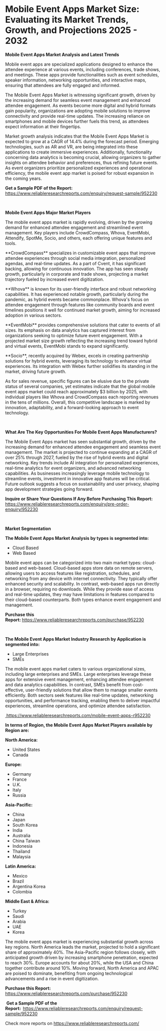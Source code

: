 <p><h1>Mobile Event Apps Market Size: Evaluating its Market Trends, Growth, and Projections 2025 - 2032</h1></p><p><strong>Mobile Event Apps Market Analysis and Latest Trends</strong></p>
<p><p>Mobile event apps are specialized applications designed to enhance the attendee experience at various events, including conferences, trade shows, and meetings. These apps provide functionalities such as event schedules, speaker information, networking opportunities, and interactive maps, ensuring that attendees are fully engaged and informed. </p><p>The Mobile Event Apps Market is witnessing significant growth, driven by the increasing demand for seamless event management and enhanced attendee engagement. As events become more digital and hybrid formats gain popularity, organizations are adopting mobile solutions to improve connectivity and provide real-time updates. The increasing reliance on smartphones and mobile devices further fuels this trend, as attendees expect information at their fingertips.</p><p>Market growth analysis indicates that the Mobile Event Apps Market is expected to grow at a CAGR of 14.4% during the forecast period. Emerging technologies, such as AR and VR, are being integrated into these applications to create immersive experiences. Additionally, functionality concerning data analytics is becoming crucial, allowing organizers to gather insights on attendee behavior and preferences, thus refining future events. As event organizers prioritize personalized experiences and operational efficiency, the mobile event app market is poised for robust expansion in the coming years.</p></p>
<p><strong>Get a Sample PDF of the Report:&nbsp;</strong> <a href="https://www.reliableresearchreports.com/enquiry/request-sample/952230?utm_campaign=2960&utm_medium=2&utm_source=Github&utm_content=ia&utm_term=06032025&utm_id=mobile-event-apps">https://www.reliableresearchreports.com/enquiry/request-sample/952230</a></p>
<p>&nbsp;</p>
<p><strong>Mobile Event Apps Major Market Players</strong></p>
<p><p>The mobile event apps market is rapidly evolving, driven by the growing demand for enhanced attendee engagement and streamlined event management. Key players include CrowdCompass, Whova, EventMobi, Attendify, SpotMe, Socio, and others, each offering unique features and tools.</p><p>**CrowdCompass** specializes in customizable event apps that improve attendee experiences through social media integration, personalized agendas, and real-time updates. As a part of Cvent, it has significant backing, allowing for continuous innovation. The app has seen steady growth, particularly in corporate and trade shows, projecting a market trajectory fueled by increased event digitization.</p><p>**Whova** is known for its user-friendly interface and robust networking capabilities. It has experienced notable growth, particularly during the pandemic, as hybrid events became commonplace. Whova's focus on attendee engagement through features like community boards and event timelines positions it well for continued market growth, aiming for increased adoption in various sectors.</p><p>**EventMobi** provides comprehensive solutions that cater to events of all sizes. Its emphasis on data analytics has captured interest from organizations seeking to optimize future event engagement. With a projected market size growth reflecting the increasing trend toward hybrid and virtual events, EventMobi stands to expand significantly.</p><p>**Socio**, recently acquired by Webex, excels in creating partnership solutions for hybrid events, leveraging its technology to enhance virtual experiences. Its integration with Webex further solidifies its standing in the market, driving future growth.</p><p>As for sales revenue, specific figures can be elusive due to the private status of several companies, yet estimates indicate that the global mobile event apps market could reach approximately $3 billion by 2025, with individual players like Whova and CrowdCompass each reporting revenues in the tens of millions. Overall, this competitive landscape is marked by innovation, adaptability, and a forward-looking approach to event technology.</p></p>
<p>&nbsp;</p>
<p><strong>What Are The Key Opportunities For Mobile Event Apps Manufacturers?</strong></p>
<p><p>The Mobile Event Apps market has seen substantial growth, driven by the increasing demand for enhanced attendee engagement and seamless event management. The market is projected to continue expanding at a CAGR of over 25% through 2027, fueled by the rise of hybrid events and digital networking. Key trends include AI integration for personalized experiences, real-time analytics for event organizers, and advanced networking capabilities. As businesses increasingly leverage mobile technology to streamline events, investment in innovative app features will be critical. Future outlook suggests a focus on sustainability and user privacy, shaping app development strategies going forward.</p></p>
<p><strong>Inquire or Share Your Questions If Any Before Purchasing This Report:</strong> <a href="https://www.reliableresearchreports.com/enquiry/pre-order-enquiry/952230?utm_campaign=2960&utm_medium=2&utm_source=Github&utm_content=ia&utm_term=06032025&utm_id=mobile-event-apps">https://www.reliableresearchreports.com/enquiry/pre-order-enquiry/952230</a></p>
<p>&nbsp;</p>
<p><strong>Market Segmentation</strong></p>
<p><strong>The Mobile Event Apps Market Analysis by types is segmented into:</strong></p>
<p><ul><li>Cloud Based</li><li>Web Based</li></ul></p>
<p><p>Mobile event apps can be categorized into two main market types: cloud-based and web-based. Cloud-based apps store data on remote servers, allowing users to access features like registration, schedules, and networking from any device with internet connectivity. They typically offer enhanced security and scalability. In contrast, web-based apps run directly in a browser, requiring no downloads. While they provide ease of access and real-time updates, they may have limitations in features compared to their cloud-based counterparts. Both types enhance event engagement and management.</p></p>
<p><strong>Purchase this Report:&nbsp;</strong><a href="https://www.reliableresearchreports.com/purchase/952230?utm_campaign=2960&utm_medium=2&utm_source=Github&utm_content=ia&utm_term=06032025&utm_id=mobile-event-apps">https://www.reliableresearchreports.com/purchase/952230</a></p>
<p>&nbsp;</p>
<p><strong>The Mobile Event Apps Market Industry Research by Application is segmented into:</strong></p>
<p><ul><li>Large Enterprises</li><li>SMEs</li></ul></p>
<p><p>The mobile event apps market caters to various organizational sizes, including large enterprises and SMEs. Large enterprises leverage these apps for extensive event management, enhancing attendee engagement and data analytics capabilities. In contrast, SMEs benefit from cost-effective, user-friendly solutions that allow them to manage smaller events efficiently. Both sectors seek features like real-time updates, networking opportunities, and performance tracking, enabling them to deliver impactful experiences, streamline operations, and optimize attendee satisfaction.</p></p>
<p><a href="https://www.reliableresearchreports.com/mobile-event-apps-r952230?utm_campaign=2960&utm_medium=2&utm_source=Github&utm_content=ia&utm_term=06032025&utm_id=mobile-event-apps">&nbsp;https://www.reliableresearchreports.com/mobile-event-apps-r952230</a></p>
<p><strong>In terms of Region, the Mobile Event Apps Market Players available by Region are:</strong></p>
<p>
    <p> <strong> North America: </strong>
        <ul>
            <li>United States</li>
            <li>Canada</li>
        </ul>
        </p> 
    <p> <strong> Europe: </strong>
        <ul>
            <li>Germany</li>
            <li>France</li>
            <li>U.K.</li>
            <li>Italy</li>
            <li>Russia</li>
        </ul>
        </p> 
    <p> <strong> Asia-Pacific: </strong>
        <ul>
            <li>China</li>
            <li>Japan</li>
            <li>South Korea</li>
            <li>India</li>
            <li>Australia</li>
            <li>China Taiwan</li>
            <li>Indonesia</li>
            <li>Thailand</li>
            <li>Malaysia</li>
        </ul>
        </p> 
    <p> <strong> Latin America: </strong>
        <ul>
            <li>Mexico</li>
            <li>Brazil</li>
            <li>Argentina Korea</li>
            <li>Colombia</li>
        </ul>
        </p> 
    <p> <strong> Middle East & Africa: </strong>
        <ul>
            <li>Turkey</li>
            <li>Saudi</li>
            <li>Arabia</li>
            <li>UAE</li>
            <li>Korea</li>
        </ul>
    </p>
    </p>
<p><p>The mobile event apps market is experiencing substantial growth across key regions. North America leads the market, projected to hold a significant share of approximately 40%. The Asia-Pacific region follows closely, with anticipated growth driven by increasing smartphone penetration, expected to reach 30%. Europe accounts for about 20%, while the USA and China together contribute around 10%. Moving forward, North America and APAC are poised to dominate, benefiting from ongoing technological advancements and a rise in event digitization.</p></p>
<p><strong>Purchase this Report: </strong><a href="https://www.reliableresearchreports.com/purchase/952230?utm_campaign=2960&utm_medium=2&utm_source=Github&utm_content=ia&utm_term=06032025&utm_id=mobile-event-apps">https://www.reliableresearchreports.com/purchase/952230</a></p>
<p>&nbsp;<strong>Get a Sample PDF of the Report:&nbsp;&nbsp;</strong><a href="https://www.reliableresearchreports.com/enquiry/request-sample/952230?utm_campaign=2960&utm_medium=2&utm_source=Github&utm_content=ia&utm_term=06032025&utm_id=mobile-event-apps">https://www.reliableresearchreports.com/enquiry/request-sample/952230</a></p>
<p><strong></strong></p>
<p>Check more reports on <a href="https://www.reliableresearchreports.com/?utm_campaign=2960&utm_medium=2&utm_source=Github&utm_content=ia&utm_term=06032025&utm_id=mobile-event-apps">https://www.reliableresearchreports.com/</a></p>